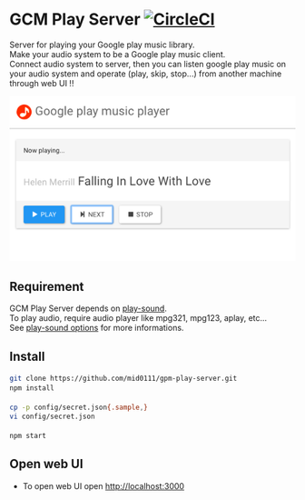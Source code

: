 GCM Play Server [![CircleCI](https://circleci.com/gh/mid0111/gpm-play-server/tree/master.svg?style=svg)](https://circleci.com/gh/mid0111/gpm-play-server/tree/master)
====

Server for playing your Google play music library.  
Make your audio system to be a Google play music client.  
Connect audio system to server, then you can listen google play music on your audio system and operate (play, skip, stop...) from another machine through web UI !!

![](screenshot.png)


## Requirement

GCM Play Server depends on [play-sound](https://github.com/shime/play-sound/blob/master/index.js).  
To play audio, require audio player like mpg321, mpg123, aplay, etc...  
See [play-sound options](https://github.com/shime/play-sound/blob/master/index.js) for more informations.

## Install

```bash
git clone https://github.com/mid0111/gpm-play-server.git
npm install

cp -p config/secret.json{.sample,}
vi config/secret.json

npm start
```

## Open web UI

* To open web UI open [http://localhost:3000](http://localhost:3000)
